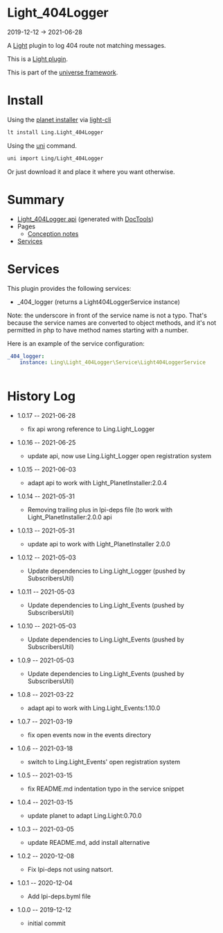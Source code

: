 Light_404Logger
===========
2019-12-12 -> 2021-06-28



A [Light](https://github.com/lingtalfi/Light) plugin to log 404 route not matching messages.

This is a [Light plugin](https://github.com/lingtalfi/Light/blob/master/doc/pages/plugin.md).

This is part of the [universe framework](https://github.com/karayabin/universe-snapshot).


Install
==========
Using the [planet installer](https://github.com/lingtalfi/Light_PlanetInstaller) via [light-cli](https://github.com/lingtalfi/Light_Cli)
```bash
lt install Ling.Light_404Logger
```

Using the [uni](https://github.com/lingtalfi/universe-naive-importer) command.
```bash
uni import Ling/Light_404Logger
```

Or just download it and place it where you want otherwise.






Summary
===========
- [Light_404Logger api](https://github.com/lingtalfi/Light_404Logger/blob/master/doc/api/Ling/Light_404Logger.md) (generated with [DocTools](https://github.com/lingtalfi/DocTools))
- Pages
    - [Conception notes](https://github.com/lingtalfi/Light_404Logger/blob/master/doc/pages/conception-notes.md)
- [Services](#services)    






Services
=========


This plugin provides the following services:

- _404_logger (returns a Light404LoggerService instance)


Note: the underscore in front of the service name is not a typo. That's because the service names
are converted to object methods, and it's not permitted in php to have method names starting with a number. 



Here is an example of the service configuration:

```yaml
_404_logger:
    instance: Ling\Light_404Logger\Service\Light404LoggerService



```




History Log
=============

- 1.0.17 -- 2021-06-28

    - fix api wrong reference to Ling.Light_Logger
  
- 1.0.16 -- 2021-06-25

    - update api, now use Ling.Light_Logger open registration system
  
- 1.0.15 -- 2021-06-03

    - adapt api to work with Light_PlanetInstaller:2.0.4
  
- 1.0.14 -- 2021-05-31

    - Removing trailing plus in lpi-deps file (to work with Light_PlanetInstaller:2.0.0 api

- 1.0.13 -- 2021-05-31

    - update api to work with Light_PlanetInstaller 2.0.0

- 1.0.12 -- 2021-05-03

    - Update dependencies to Ling.Light_Logger (pushed by SubscribersUtil)

- 1.0.11 -- 2021-05-03

    - Update dependencies to Ling.Light_Events (pushed by SubscribersUtil)

- 1.0.10 -- 2021-05-03

    - Update dependencies to Ling.Light_Events (pushed by SubscribersUtil)

- 1.0.9 -- 2021-05-03

    - Update dependencies to Ling.Light_Events (pushed by SubscribersUtil)

- 1.0.8 -- 2021-03-22

    - adapt api to work with Ling.Light_Events:1.10.0
  
- 1.0.7 -- 2021-03-19

    - fix open events now in the events directory
  
- 1.0.6 -- 2021-03-18

    - switch to Ling.Light_Events' open registration system

- 1.0.5 -- 2021-03-15

    - fix README.md indentation typo in the service snippet 
  
- 1.0.4 -- 2021-03-15

    - update planet to adapt Ling.Light:0.70.0
  
- 1.0.3 -- 2021-03-05

    - update README.md, add install alternative

- 1.0.2 -- 2020-12-08

    - Fix lpi-deps not using natsort.

- 1.0.1 -- 2020-12-04

    - Add lpi-deps.byml file

- 1.0.0 -- 2019-12-12

    - initial commit